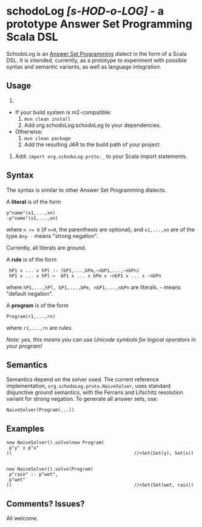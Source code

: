 **schodoLog** *[s-HOD-o-LOG]* - a prototype Answer Set Programming Scala DSL
=====================================================================

SchodoLog is an [Answer Set Programming](https://en.wikipedia.org/wiki/Answer_set_programming) dialect in the form of a Scala DSL. It is intended, currently, as a prototype to experiment with possible syntax and semantic variants, as well as language integration.

Usage
----------

 1. 
   - If your build system is m2-compatible:
     1. `mvn clean install`
     1. Add org.schodoLog:schodoLog to your dependencies.
   - Otherwise:
     1. `mvn clean package`
 	   1. Add the resulting JAR to the build path of your project.
 1. Add: `import org.schodoLog.proto._` to your Scala import statements.


Syntax
-----------
The syntax is similar to other Answer Set Programming dialects.

A **literal** is of the form

    p"name"(x1,...,xn)
    -p"name"(x1,...,xn)
    
where `n >= 0` (if `n=0`, the parenthesis are optional), and `x1,...,xn` are of the type `Any`. `-` means "strong negation".

Currently, all literals are ground. 

A **rule** is of the form

     hP1 v ... v hPl :- (bP1,...,bPm,~nbP1,...,~nbPn)
     hP1 ∨ ... ∨ hPl ⟵  bP1 ∧ ... ∧ bPm ∧ ~nbP1 ∧ ... ∧ ~nbPn

where `hP1,...,hPl, bP1,...,bPm, nbP1,...,nbPn` are literals. `~` means "default negation".

A **program** is of the form

	Program(r1,...,rn)
  
where `r1,...,rn` are rules.

*Note: yes, this means you can use Unicode symbols for logical operators in your program!*

Semantics
------------
Semantics depend on the solver used. The current reference implementation, `org.schodoLog.proto.NaiveSolver`, uses standard
disjunctive ground semantics, with the Ferraris and Lifschitz resolution variant for strong negation. To generate all answer sets, use:

	NaiveSolver(Program(...))
	
	
Examples
-----------

    new NaiveSolver().solve(new Program(
   	 p"y" v p"x"
    ))                                             //>Set(Set(y), Set(x))
   
   
    new NaiveSolver().solve(Program(
   	 p"rain" :- p"wet",
   	 p"wet"
    ))                                             //>Set(Set(wet, rain))


Comments? Issues?
------------
All welcome.